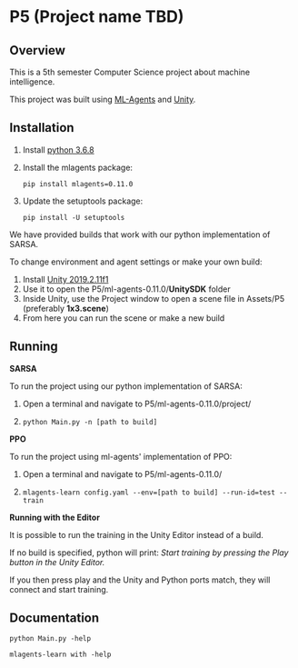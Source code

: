 # P5 (Project name TBD)
## Overview
This is a 5th semester Computer Science project about machine intelligence.

This project was built using [ML-Agents](https://github.com/Unity-Technologies/ml-agents) and [Unity](https://unity.com/).

## Installation
1. Install [python 3.6.8](https://www.python.org/downloads/release/python-368/)

2. Install the mlagents package:

   ```
   pip install mlagents=0.11.0
   ```

3. Update the setuptools package:

   ```
   pip install -U setuptools
   ```

We have provided builds that work with our python implementation of SARSA.

To change environment and agent settings or make your own build:

1. Install [Unity 2019.2.11f1](https://unity3d.com/unity/whats-new/2019.2.11)
2. Use it to open the P5/ml-agents-0.11.0/**UnitySDK** folder
3. Inside Unity, use the Project window to open a scene file in Assets/P5 (preferably **1x3.scene**)
4. From here you can run the scene or make a new build

## Running

**SARSA**

To run the project using our python implementation of SARSA:

1. Open a terminal and navigate to P5/ml-agents-0.11.0/project/

3. ```
   python Main.py -n [path to build]
   ```

**PPO**

To run the project using ml-agents' implementation of PPO:

1. Open a terminal and navigate to P5/ml-agents-0.11.0/

2. ```
   mlagents-learn config.yaml --env=[path to build] --run-id=test --train
   ```

**Running with the Editor**

It is possible to run the training in the Unity Editor instead of a build.

If no build is specified, python will print:
*Start training by pressing the Play button in the Unity Editor.*

If you then press play and the Unity and Python ports match, they will connect and start training.

## Documentation
```
python Main.py -help
```

```
mlagents-learn with -help
```